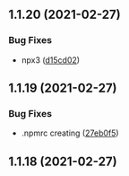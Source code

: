 ## 1.1.20 (2021-02-27)


### Bug Fixes

* npx3 ([d15cd02](https://github.com/ljourm/sandbox/commit/d15cd0266bed3d8f0021a2146782bd8f10b82127))

## 1.1.19 (2021-02-27)


### Bug Fixes

* .npmrc creating ([27eb0f5](https://github.com/ljourm/sandbox/commit/27eb0f583e0270852cc991721034e67325a14945))

## 1.1.18 (2021-02-27)

